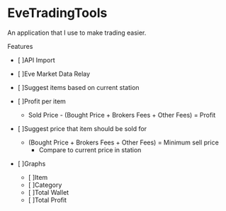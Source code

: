 EveTradingTools
===============

An application that I use to make trading easier.


Features
 - [ ]API Import
 - [ ]Eve Market Data Relay
 - [ ]Suggest items based on current station
 - [ ]Profit per item
   - Sold Price - (Bought Price + Brokers Fees + Other Fees) = Profit
    
 - [ ]Suggest price that item should be sold for
   - (Bought Price + Brokers Fees + Other Fees) = Minimum sell price
      - Compare to current price in station
        
 - [ ]Graphs
   - [ ]Item
   - [ ]Category
   - [ ]Total Wallet
   - [ ]Total Profit
